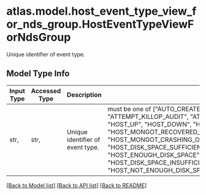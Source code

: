 # atlas.model.host_event_type_view_for_nds_group.HostEventTypeViewForNdsGroup

Unique identifier of event type.

## Model Type Info
Input Type | Accessed Type | Description | Notes
------------ | ------------- | ------------- | -------------
str,  | str,  | Unique identifier of event type. | must be one of ["AUTO_CREATED_INDEX_AUDIT", "ATTEMPT_KILLOP_AUDIT", "ATTEMPT_KILLSESSION_AUDIT", "HOST_UP", "HOST_DOWN", "HOST_HAS_INDEX_SUGGESTIONS", "HOST_MONGOT_RECOVERED_OOM", "HOST_MONGOT_CRASHING_OOM", "HOST_DISK_SPACE_SUFFICIENT_FOR_SEARCH_INDEX_REBUILD", "HOST_ENOUGH_DISK_SPACE", "HOST_DISK_SPACE_INSUFFICIENT_FOR_SEARCH_INDEX_REBUILD", "HOST_NOT_ENOUGH_DISK_SPACE", ] 

[[Back to Model list]](../../README.md#documentation-for-models) [[Back to API list]](../../README.md#documentation-for-api-endpoints) [[Back to README]](../../README.md)

